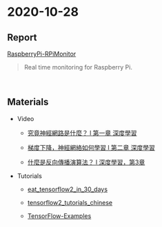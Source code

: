# 2020-10-28

## Report

[RaspberryPi-RPiMonitor](https://github.com/prjiang/RaspberryPi-RPiMonitor)

   > Real time monitoring for Raspberry Pi.
   
<br>

## Materials

* Video

    * [究竟神經網路是什麼？ l 第一章 深度學習](https://www.youtube.com/watch?v=aircAruvnKk&ab_channel=3Blue1Brown)

    * [梯度下降，神經網絡如何學習 l 第二章 深度學習](https://www.youtube.com/watch?v=IHZwWFHWa-w&ab_channel=3Blue1Brown)

    * [什麼是反向傳播演算法？ l 深度學習，第3章](https://www.youtube.com/watch?v=Ilg3gGewQ5U&t=10s&ab_channel=3Blue1Brown)

* Tutorials

    * [eat_tensorflow2_in_30_days](https://github.com/lyhue1991/eat_tensorflow2_in_30_days)

    * [tensorflow2_tutorials_chinese](https://github.com/czy36mengfei/tensorflow2_tutorials_chinese)

    * [TensorFlow-Examples](https://github.com/aymericdamien/TensorFlow-Examples)
